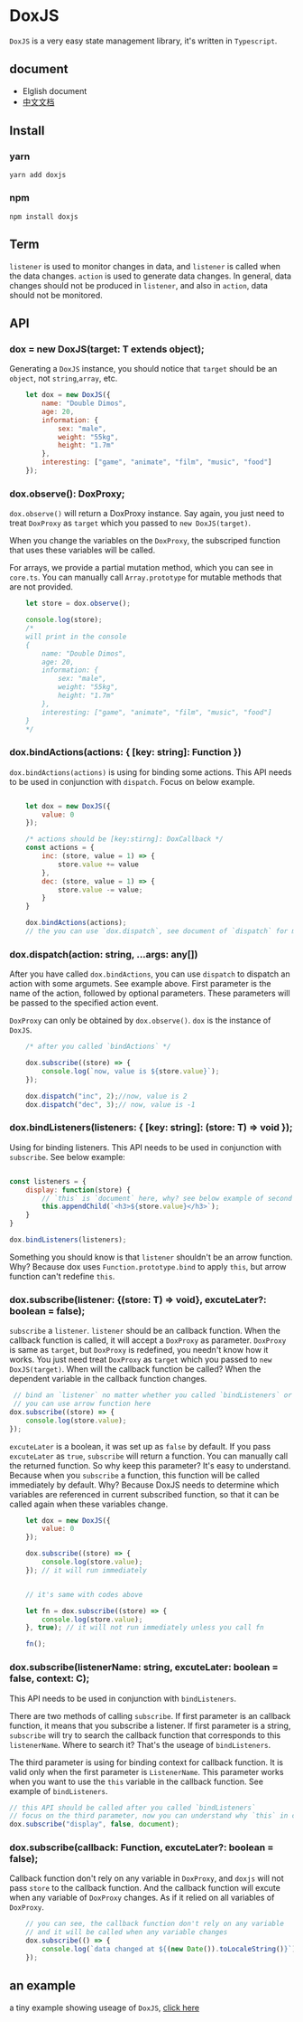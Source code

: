 # DoxJS

`DoxJS` is a very easy state management library, it's written in `Typescript`.

## document

* Elglish document
* [中文文档](https://github.com/doxjs/doxjs/blob/master/README_CN.md)

## Install

### yarn

```shell
yarn add doxjs
```

### npm
```shell
npm install doxjs
```

## Term

`listener` is used to monitor changes in data, and `listener` is called when the data changes. `action` is used to generate data changes. In general, data changes should not be produced in `listener`, and also in `action`, data should not be monitored.

## API

### dox = new DoxJS<T>(target: T extends object);

Generating a `DoxJS` instance, you should notice that  `target` should be an `object`, not `string`,`array`, etc.

```js
    let dox = new DoxJS({
        name: "Double Dimos",
        age: 20,
        information: {
            sex: "male",
            weight: "55kg",
            height: "1.7m"
        },
        interesting: ["game", "animate", "film", "music", "food"]
    });
```

### dox.observe(): DoxProxy;

`dox.observe()` will return a DoxProxy instance. Say again, you just need to treat `DoxProxy` as `target` which you passed to `new DoxJS(target)`.

When you change the variables on the `DoxProxy`, the subscriped function that uses these variables will be called.

For arrays, we provide a partial mutation method, which you can see in `core.ts`. You can manually call `Array.prototype` for mutable methods that are not provided.

```js
    let store = dox.observe();

    console.log(store);
    /*
    will print in the console
    {
        name: "Double Dimos",
        age: 20,
        information: {
            sex: "male",
            weight: "55kg",
            height: "1.7m"
        },
        interesting: ["game", "animate", "film", "music", "food"]
    }
    */

```


### dox.bindActions(actions: { [key: string]: Function })

`dox.bindActions(actions)` is using for binding some actions. This API needs to be used in conjunction with `dispatch`. Focus on below example.
```js

    let dox = new DoxJS({
        value: 0
    });

    /* actions should be [key:stirng]: DoxCallback */
    const actions = {
        inc: (store, value = 1) => {
            store.value += value
        },
        dec: (store, value = 1) => {
            store.value -= value;
        }
    }

    dox.bindActions(actions);
    // the you can use `dox.dispatch`, see document of `dispatch` for more information
```

### dox.dispatch(action: string, ...args: any[])

After you have called `dox.bindActions`, you can use `dispatch` to dispatch an action with some argumets. See example above. First parameter is the name of the action, followed by optional parameters. These parameters will be passed to the specified action event.

`DoxProxy` can only be obtained by `dox.observe()`. `dox` is the instance of `DoxJS`.

```js
    /* after you called `bindActions` */

    dox.subscribe((store) => {
        console.log(`now, value is ${store.value}`);
    });

    dox.dispatch("inc", 2);//now, value is 2
    dox.dispatch("dec", 3);// now, value is -1

```


### dox.bindListeners(listeners: { [key: string]: (store: T) => void });

Using for binding listeners. This API needs to be used in conjunction with `subscribe`. See below example:
```js

const listeners = {
    display: function(store) {
        // `this` is `document` here, why? see below example of second useage of `subscribe`
        this.appendChild(`<h3>${store.value}</h3>`);
    }
}

dox.bindListeners(listeners);

```
Something you should know is that `listener` shouldn't be an arrow function. Why? Because dox uses `Function.prototype.bind` to apply `this`, but arrow function can't redefine `this`.


### dox.subscribe(listener: {(store: T) => void}, excuteLater?: boolean = false);

`subscribe` a `listener`. `listener` should be an callback function. When the callback function is called, it will accept a `DoxProxy` as parameter. `DoxProxy` is same as `target`, but `DoxProxy` is redefined, you needn't know how it works. You just need treat `DoxProxy` as `target` which you passed to `new DoxJS(target)`. When will the callback function be called? When the dependent variable in the callback function changes.

```js
 // bind an `listener` no matter whether you called `bindListeners` or not.
 // you can use arrow function here
dox.subscribe((store) => {
    console.log(store.value);
});
```


`excuteLater` is a boolean, it was set up as `false` by default. If you pass `excuteLater` as `true`, `subscribe` will return a function. You can manually call the returned function. So why keep this parameter? It's easy to understand. Because when you `subscribe` a function, this function will be called immediately by default. Why? Because DoxJS needs to determine which variables are referenced in current subscribed function, so that it can be called again when these variables change.

```js
    let dox = new DoxJS({
        value: 0
    });

    dox.subscribe((store) => {
        console.log(store.value);
    }); // it will run immediately


    // it's same with codes above

    let fn = dox.subscribe((store) => {
        console.log(store.value);
    }, true); // it will not run immediately unless you call fn

    fn();

```


### dox.subscribe<C>(listenerName: string, excuteLater: boolean = false, context: C);

This API needs to be used in conjunction with `bindListeners`.

There are two methods of calling `subscribe`. If first parameter is an callback function, it means that you subscribe a listener. If first parameter is a string, `subscribe` will try to search the callback function that corresponds to this `listenerName`. Where to search it? That's the useage of `bindListeners`.

The third parameter is using for binding context for callback function. It is valid only when the first parameter is `ListenerName`. This parameter works when you want to use the `this` variable in the callback function. See example of `bindListeners`.

```js
// this API should be called after you called `bindListeners`
// focus on the third parameter, now you can understand why `this` in callback function named `display` is document
dox.subscribe("display", false, document);
```

### dox.subscribe(callback: Function, excuteLater?: boolean = false);

Callback function don't rely on any variable in `DoxProxy`, and `doxjs` will not pass `store` to the callback function. And the callback function will excute when any variable of `DoxProxy` changes. As if it relied on all variables of `DoxProxy`.
```js
    // you can see, the callback function don't rely on any variable
    // and it will be called when any variable changes
    dox.subscribe(() => {
        console.log(`data changed at ${(new Date()).toLocaleString()}`);
    });
```

## an example
a tiny example showing useage of `DoxJS`, [click here](https://github.com/doxjs/doxjs/blob/master/src/test.ts)
